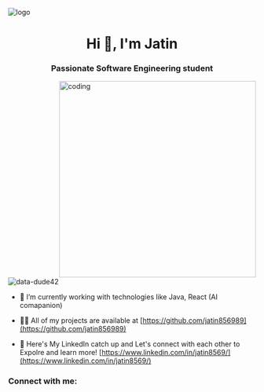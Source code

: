 ![logo](https://github.com/data-dude42/data-dude42/blob/main/banner01)
<h1 align="center">Hi 👋, I'm Jatin </h1>
<h3 align="center">Passionate Software Engineering student</h3>
<img align="right" alt="coding" width="400" src="https://cdn.dribbble.com/users/1059583/screenshots/4171367/coding-freak.gif"
<p align="left"> <img src="https://komarev.com/ghpvc/?username=data-dude42&label=Profile%20views&color=0e75b6&style=flat" alt="data-dude42" /> </p>

- 🌱 I’m currently working with technologies like Java, React (AI comapanion)

- 👨‍💻 All of my projects are available at [https://github.com/jatin856989](https://github.com/jatin856989)

- 📝 Here's My LinkedIn catch up and Let's connect with each other to Expolre and learn more! [https://www.linkedin.com/in/jatin8569/](https://www.linkedin.com/in/jatin8569/)


<h3 align="left">Connect with me:</h3>
<p align="left">
<a href="https://linkedin.com/in/jatin8569" tar
